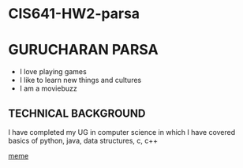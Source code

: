 # CIS641-HW2-parsa

# GURUCHARAN PARSA
* I love playing games
* I like to learn new things and cultures
* I am a moviebuzz

## **TECHNICAL BACKGROUND**
I have completed my UG in computer science in which I have covered basics of python, java, data structures, c, c++

[meme](https://static1.thegamerimages.com/wordpress/wp-content/uploads/2018/03/marvel-thor.jpg)
